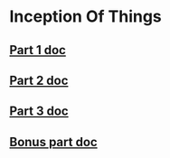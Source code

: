 # Inception Of Things

## [Part 1 doc](p1/)

## [Part 2 doc](p2/)

## [Part 3 doc](p3/)

## [Bonus part doc](bonus/)
